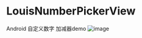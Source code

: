 # LouisNumberPickerView
Android  自定义数字 加减器demo 
![image](https://github.com/louisgeek/LouisDropDownView/blob/master/screenshots/pic1.png)